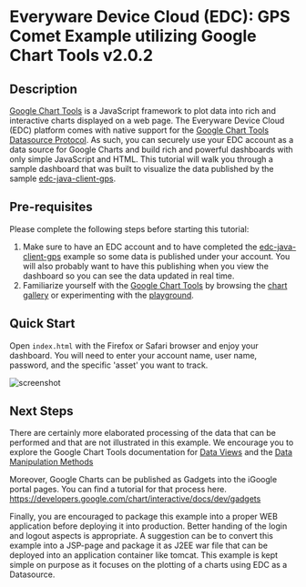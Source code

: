 # Everyware Device Cloud (EDC): GPS Comet Example utilizing Google Chart Tools v2.0.2


## Description
[Google Chart Tools](https://developers.google.com/chart/) is a JavaScript framework to plot data into rich and interactive charts displayed on a web page.
The Everyware Device Cloud (EDC) platform comes with native support for the [Google Chart Tools Datasource Protocol](https://developers.google.com/chart/interactive/docs/dev/implementing_data_source).
As such, you can securely use your EDC account as a data source for Google Charts and build rich and powerful dashboards with only simple JavaScript and HTML.
This tutorial will walk you through a sample dashboard that was built to visualize the data published by the sample [edc-java-client-gps](https://github.com/eurotech/edc-examples/tree/master/edc-java-client-gps).


## Pre-requisites
Please complete the following steps before starting this tutorial:

1. Make sure to have an EDC account and to have completed the [edc-java-client-gps](https://github.com/eurotech/edc-examples/tree/master/edc-java-client-gps) example so some data is published under your account.  You will also probably want to have this publishing when you view the dashboard so you can see the data updated in real time.
2. Familiarize yourself with the [Google Chart Tools](https://developers.google.com/chart/) by browsing the [chart gallery](https://developers.google.com/chart/interactive/docs/gallery) or experimenting with the [playground](http://code.google.com/apis/ajax/playground/?type=visualization).


## Quick Start
Open `index.html` with the Firefox or Safari browser and enjoy your dashboard.  You will need to enter your account name, user name, password, and the specific 'asset' you want to track.

![screenshot](https://github.com/eurotech/edc-examples/blob/master/edc-comet-gps/doc/screenshot.jpg)


## Next Steps
There are certainly more elaborated processing of the data that can be performed and that are not illustrated in this example.
We encourage you to explore the Google Chart Tools documentation for [Data Views](https://developers.google.com/chart/interactive/docs/reference#DataView) 
and the [Data Manipulation Methods](https://developers.google.com/chart/interactive/docs/reference#google_visualization_data)

Moreover, Google Charts can be published as Gadgets into the iGoogle portal pages.
You can find a tutorial for that process here.
https://developers.google.com/chart/interactive/docs/dev/gadgets

Finally, you are encouraged to package this example into a proper WEB application before deploying it into production.
Better handing of the login and logout aspects is appropriate. A suggestion can be to convert this example into a JSP-page
and package it as J2EE war file that can be deployed into an application container like tomcat.
This example is kept simple on purpose as it focuses on the plotting of a charts using EDC as a Datasource.

